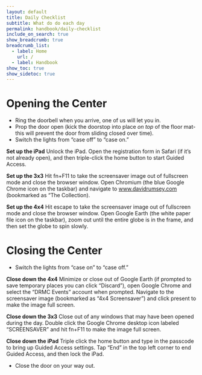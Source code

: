 ```yaml
---
layout: default
title: Daily Checklist
subtitle: What do do each day
permalink: handbook/daily-checklist
include_on_search: true
show_breadcrumb: true
breadcrumb_list:
  - label: Home
    url: /
  - label: Handbook
show_toc: true
show_sidetoc: true
---
```

<!--{: .alert .alert-dismissible .alert-warning}
Site is currently being developed – please excuse the incompleteness-->

# Opening the Center
- Ring the doorbell when you arrive, one of us will let you in.
- Prop the door open (kick the doorstop into place *on top* of the floor mat- this will prevent the door from sliding closed over time).
- Switch the lights from “case off” to “case on.”

**Set up the iPad**
Unlock the iPad. Open the registration form in Safari (if it’s not already open), and then triple-click the home button to start Guided Access.

**Set up the 3x3**
Hit fn+F11 to take the screensaver image out of fullscreen mode and close the browser window. Open Chromium (the blue Google Chrome icon on the taskbar) and navigate to www.davidrumsey.com (bookmarked as “The Collection).

**Set up the 4x4**
Hit escape to take the screensaver image out of fullscreen mode and close the browser window. Open Google Earth (the white paper file icon on the taskbar), zoom out until the entire globe is in the frame, and then set the globe to spin slowly.

# Closing the Center
- Switch the lights from “case on” to “case off.”

**Close down the 4x4**
Minimize or close out of Google Earth (if prompted to save temporary places you can click “Discard”), open Google Chrome and select the “DRMC Events” account when prompted. Navigate to the screensaver image (bookmarked as “4x4 Screensaver”) and click present to make the image full screen.

**Close down the 3x3**
Close out of any windows that may have been opened during the day. Double click the Google Chrome desktop icon labeled “SCREENSAVER” and hit fn+F11 to make the image full screen.

**Close down the iPad**
Triple click the home button and type in the passcode to bring up Guided Access settings. Tap “End” in the top left corner to end Guided Access, and then lock the iPad.

- Close the door on your way out.
